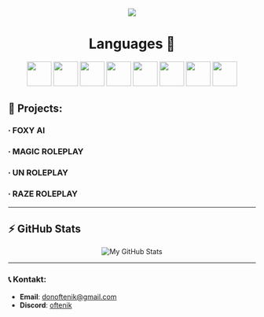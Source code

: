 <h1 align="center">
<img src="https://readme-typing-svg.herokuapp.com/?font=Righteous&size=35&center=true&vCenter=true&width=500&height=70&duration=4000&lines=Hey!+👋;+I'm+Oftenik;&color=ffffff" />
</h1>



<h1 align="center">Languages 📣</h1>
<p align="center">
  <img src="https://cdn.jsdelivr.net/gh/devicons/devicon/icons/html5/html5-original.svg" width="50" height="50"/>
  <img src="https://cdn.jsdelivr.net/gh/devicons/devicon/icons/css3/css3-original.svg" width="50" height="50"/>
  <img src="https://cdn.jsdelivr.net/gh/devicons/devicon/icons/javascript/javascript-original.svg" width="50" height="50"/>
  <img src="https://cdn.jsdelivr.net/gh/devicons/devicon/icons/java/java-original.svg" width="50" height="50"/>
  <img src="https://cdn.jsdelivr.net/gh/devicons/devicon/icons/lua/lua-original.svg" width="50" height="50"/>
  <img src="https://cdn.jsdelivr.net/gh/devicons/devicon/icons/nodejs/nodejs-original.svg" width="50" height="50"/>
  <img src="https://cdn.jsdelivr.net/gh/devicons/devicon/icons/python/python-original.svg" width="50" height="50"/>
  <img src="https://cdn.jsdelivr.net/gh/devicons/devicon/icons/mysql/mysql-original.svg" width="50" height="50"/>
</p>


## 🚀 Projects:

###  ∙ **FOXY AI**
###  ∙ **MAGIC ROLEPLAY**
###  ∙ **UN ROLEPLAY**
###  ∙ RAZE ROLEPLAY

---

## ⚡ GitHub Stats
<div align="center">
  <img src="https://github-readme-stats.vercel.app/api?username=yourusername&show_icons=true&count_private=true&hide_title=true&hide=prs&theme=radical" alt="My GitHub Stats" />
</div>




---

### 📞 Kontakt:
- **Email**: donoftenik@gmail.com
- **Discord**: [oftenik](https://discord.gg/trkjjjS8zX) 


